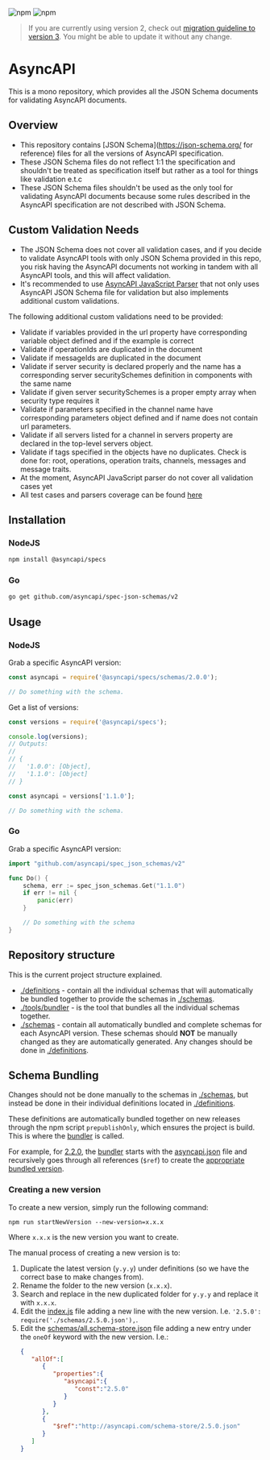 


![npm](https://img.shields.io/npm/v/@asyncapi/specs?style=for-the-badge) ![npm](https://img.shields.io/npm/dt/@asyncapi/specs?style=for-the-badge)

> If you are currently using version 2, check out [migration guideline to version 3](./migrations/Migrate%20to%20version%203.md). You might be able to update it without any change.
# AsyncAPI

This is a mono repository, which provides all the JSON Schema documents for validating AsyncAPI documents.

## Overview
*  This repository contains [JSON Schema](https://json-schema.org/ for reference) files for all the versions of AsyncAPI specification.
* These JSON Schema files do not reflect 1:1 the specification and shouldn't be treated as specification itself but rather as a tool for things like validation e.t.c
* These JSON Schema files shouldn't be used as the only tool for validating AsyncAPI documents because some rules described in the AsyncAPI specification are not described with JSON Schema.

## Custom Validation Needs
* The JSON Schema does not cover all validation cases, and if you decide to validate AsyncAPI tools with only JSON Schema provided in this repo, you risk having the AsyncAPI documents not working in tandem with all AsyncAPI tools, and this will affect validation.
* It's recommended to use [AsyncAPI JavaScript Parser](https://github.com/asyncapi/parser-js) that not only uses AsyncAPI JSON Schema file for validation but also implements additional custom validations.
 
 The following additional custom validations need to be provided:
* Validate if variables provided in the url property have corresponding variable object defined and if the example is correct
* Validate if operationIds are duplicated in the document
* Validate if messageIds are duplicated in the document
* Validate if server security is declared properly and the name has a corresponding server     securitySchemes definition in components with the same name
* Validate if given server securitySchemes is a proper empty array when security type requires it
* Validate if parameters specified in the channel name have corresponding parameters object defined and if name does not contain url parameters.
* Validate if all servers listed for a channel in servers property are declared in the top-level servers object.
* Validate if tags specified in the objects have no duplicates. Check is done for: root, operations, operation traits, channels, messages and message traits.
* At the moment, AsyncAPI JavaScript parser do not cover all validation cases yet
* All test cases and parsers coverage can be found [here](https://asyncapi.github.io/tck/)


## Installation

### NodeJS
```bash
npm install @asyncapi/specs
```

### Go
```bash
go get github.com/asyncapi/spec-json-schemas/v2
```

## Usage

### NodeJS

Grab a specific AsyncAPI version:

```js
const asyncapi = require('@asyncapi/specs/schemas/2.0.0');

// Do something with the schema.
```

Get a list of versions:

```js
const versions = require('@asyncapi/specs');

console.log(versions);
// Outputs:
//
// {
//   '1.0.0': [Object],
//   '1.1.0': [Object]
// }

const asyncapi = versions['1.1.0'];

// Do something with the schema.
```
### Go

Grab a specific AsyncAPI version:

```go
import "github.com/asyncapi/spec_json_schemas/v2"

func Do() {
    schema, err := spec_json_schemas.Get("1.1.0")
    if err != nil {
        panic(err)
    }

    // Do something with the schema
}

```

## Repository structure
This is the current project structure explained.
- [./definitions](./definitions) - contain all the individual schemas that will automatically be bundled together to provide the schemas in [./schemas](./schemas).
- [./tools/bundler](./tools/bundler) - is the tool that bundles all the individual schemas together.
- [./schemas](./schemas) - contain all automatically bundled and complete schemas for each AsyncAPI version. These schemas should **NOT** be manually changed as they are automatically generated. Any changes should be done in [./definitions](./definitions).

## Schema Bundling
Changes should not be done manually to the schemas in [./schemas](./schemas), but instead be done in their individual definitions located in [./definitions](./definitions).

These definitions are automatically bundled together on new releases through the npm script `prepublishOnly`, which ensures the project is build. This is where the [bundler](./tools/bundler) is called. 

For example, for [2.2.0](./definitions/2.2.0), the [bundler](./tools/bundler/index.js) starts with the [asyncapi.json](definitions/2.2.0/asyncapi.json) file and recursively goes through all references (`$ref`) to create the [appropriate bundled version](./schemas/2.2.0.json).

### Creating a new version
To create a new version, simply run the following command:
```
npm run startNewVersion --new-version=x.x.x
```
Where `x.x.x` is the new version you want to create.

The manual process of creating a new version is to:
1. Duplicate the latest version (`y.y.y`) under definitions (so we have the correct base to make changes from). 
2. Rename the folder to the new version (`x.x.x`).
3. Search and replace in the new duplicated folder for `y.y.y` and replace it with `x.x.x`.
4. Edit the [index.js](./index.js) file adding a new line with the new version. I.e. `'2.5.0': require('./schemas/2.5.0.json'),`.
5. Edit the [schemas/all.schema-store.json](./schemas/all.schema-store.json) file adding a new entry under the `oneOf` keyword with the new version. I.e.:
    ```json
    {
       "allOf":[
          {
             "properties":{
                "asyncapi":{
                   "const":"2.5.0"
                }
             }
          },
          {
             "$ref":"http://asyncapi.com/schema-store/2.5.0.json"
          }
       ]
    }
    ```



